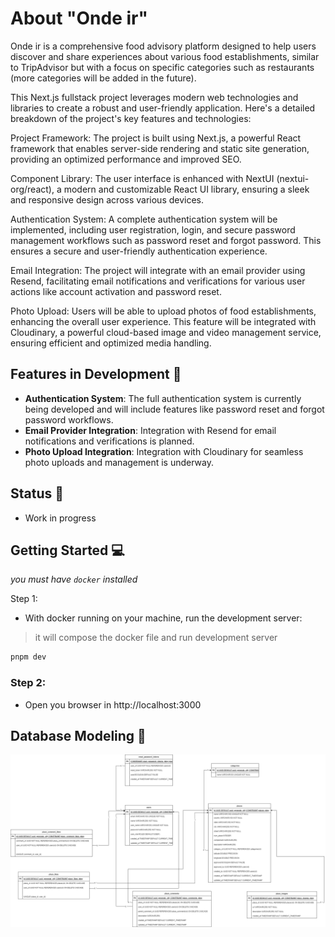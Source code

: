 # About "Onde ir"

Onde ir is a comprehensive food advisory platform designed to help users discover and share experiences about various food establishments, similar to TripAdvisor but with a focus on specific categories such as restaurants (more categories will be added in the future).

This Next.js fullstack project leverages modern web technologies and libraries to create a robust and user-friendly application. Here's a detailed breakdown of the project's key features and technologies:

Project Framework: The project is built using Next.js, a powerful React framework that enables server-side rendering and static site generation, providing an optimized performance and improved SEO.

Component Library: The user interface is enhanced with NextUI (nextui-org/react), a modern and customizable React UI library, ensuring a sleek and responsive design across various devices.

Authentication System: A complete authentication system will be implemented, including user registration, login, and secure password management workflows such as password reset and forgot password. This ensures a secure and user-friendly authentication experience.

Email Integration: The project will integrate with an email provider using Resend, facilitating email notifications and verifications for various user actions like account activation and password reset.

Photo Upload: Users will be able to upload photos of food establishments, enhancing the overall user experience. This feature will be integrated with Cloudinary, a powerful cloud-based image and video management service, ensuring efficient and optimized media handling.

## Features in Development 🔋

- **Authentication System**: The full authentication system is currently being developed and will include features like password reset and forgot password workflows.
- **Email Provider Integration**: Integration with Resend for email notifications and verifications is planned.
- **Photo Upload Integration**: Integration with Cloudinary for seamless photo uploads and management is underway.

## Status 🚧

- Work in progress

## Getting Started 💻

_you must have `docker` installed_

Step 1:

- With docker running on your machine, run the development server:

> it will compose the docker file and run development server

```bash
pnpm dev
```

### Step 2:

- Open you browser in http://localhost:3000

## Database Modeling 🐳

![modeling](./onde-ir-data-modeling.png)
